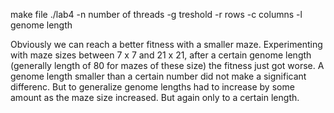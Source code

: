 make file 
./lab4 -n number of threads -g treshold -r rows -c columns -l genome length


Obviously we can reach a better fitness with a smaller maze. Experimenting with maze sizes between 7 x 7 and 21 x 21, after a certain genome length (generally length of 80 for mazes of these size) the fitness just got worse. A genome length smaller than a certain number did not make a significant differenc. But to generalize genome lengths had to increase by some amount as the maze size increased. But again only to a certain length.  